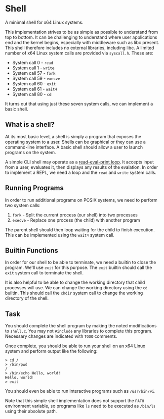 Shell
=====

A minimal shell for x64 Linux systems.

This implementation strives to be as simple as possible to understand from top to bottom. It can be challenging to understand where user applications end and the kernel begins, especially with middleware such as libc present. This shell therefore includes no external libraries, including libc. A limited number of x64 Linux system calls are provided via `syscall.h`. These are:

- System call 0 - `read`
- System call 1 - `write`
- System call 57 - `fork`
- System call 59 - `execve`
- System call 60 - `exit`
- System call 61 - `wait4`
- System call 80 - `cd`

It turns out that using just these seven system calls, we can implement a basic shell.

What is a shell?
----------------

At its most basic level, a shell is simply a program that exposes the operating system to a user. Shells can be graphical or they can use a command-line interface. A basic shell should allow a user to launch programs on the system.

A simple CLI shell may operate as a [read-eval-print loop](https://en.wikipedia.org/wiki/Read%E2%80%93eval%E2%80%93print_loop). It accepts input from a user, evaluates it, then displays any results of the evalation. In order to implement a REPL, we need a loop and the `read` and `write` system calls.

Running Programs
----------------

In order to run additional programs on POSIX systems, we need to perform two system calls:

1. `fork` - Split the current process (our shell) into two processes
2. `execve` - Replace one process (the child) with another program

The parent shell should then loop waiting for the child to finish execution. This can be implemented using the `wait4` system call.

Builtin Functions
-----------------

In order for our shell to be able to terminate, we need a builtin to close the program. We'll use `exit` for this purpose. The `exit` builtin should call the `exit` system call to terminate the shell.

It is also helpful to be able to change the working directory that child processes will use. We can change the working directory using the `cd` builtin. This should call the `chdir` system call to change the working directory of the shell.

Task
----

You should complete the shell program by making the noted modifications to `shell.c`. You may not `#include` any libraries to complete this program. Necessary changes are indicated with `TODO` comments.

Once complete, you should be able to run your shell on an x64 Linux system and perform output like the following:

```
> cd /
> /bin/pwd
/
> /bin/echo Hello, world!
Hello, world!
> exit
```

You should even be able to run interactive programs such as `/usr/bin/vi`.

Note that this simple shell implementation does not support the `PATH` environment variable, so programs like `ls` need to be executed as `/bin/ls` using their absolute path.

